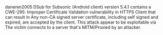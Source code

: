 daneren2005 DSub for Subsonic (Android client) version 5.4.1 contains a CWE-295: Improper Certificate Validation vulnerability in HTTPS Client that can result in Any non-CA signed server certificate, including self signed and expired, are accepted by the client. This attack appear to be exploitable via The victim connects to a server that's MITM/Proxied by an attacker.